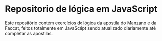 # Repositorio de lógica em JavaScript

Este repositório contém exercícios de lógica da apostila do Manzano e da Faccat, feitos totalmente em JavaScript sendo atualizado diariamente até completar as apostilas.
